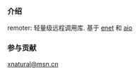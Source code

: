 ### 介绍
remoter: 轻量级远程调用库. 基于 [enet](https://gitee.com/xnat/enet) 和 [aio](https://gitee.com/xnat/aio)


### 参与贡献
xnatural@msn.cn
